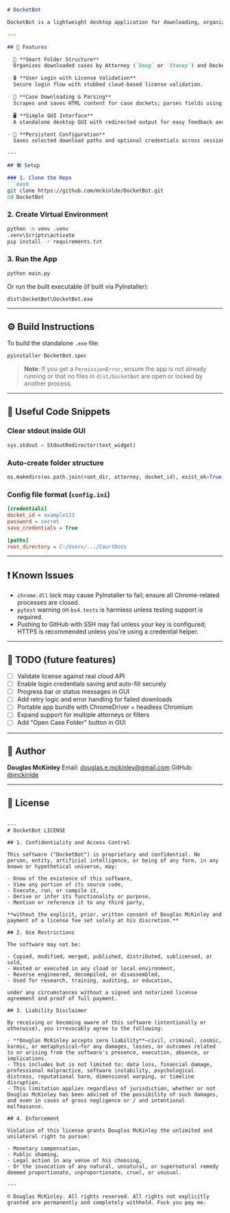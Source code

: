 ````markdown
# DocketBot

DocketBot is a lightweight desktop application for downloading, organizing, and viewing Washington State court documents. Designed for attorneys and legal researchers, it provides an intuitive GUI interface, secure login workflow, and persistent folder structure to save cases by attorney and docket ID.

---

## 🚀 Features

- 🧠 **Smart Folder Structure**  
  Organizes downloaded cases by Attorney (`Doug` or `Stacey`) and Docket ID under a user-defined root directory.

- 🔒 **User Login with License Validation**  
  Secure login flow with stubbed cloud-based license validation.

- 📂 **Case Downloading & Parsing**  
  Scrapes and saves HTML content for case dockets; parses fields using BeautifulSoup.

- 🖥️ **Simple GUI Interface**  
  A standalone desktop GUI with redirected output for easy feedback and error tracking.

- 💾 **Persistent Configuration**  
  Saves selected download paths and optional credentials across sessions.

---

## 🛠️ Setup

### 1. Clone the Repo
```bash
git clone https://github.com/mckinlde/DocketBot.git
cd DocketBot
````

### 2. Create Virtual Environment

```bash
python -m venv .venv
.venv\Scripts\activate
pip install -r requirements.txt
```

### 3. Run the App

```bash
python main.py
```

Or run the built executable (if built via PyInstaller):

```bash
dist\DocketBot\DocketBot.exe
```

---

## ⚙️ Build Instructions

To build the standalone `.exe` file:

```bash
pyinstaller DocketBot.spec
```

> **Note**: If you get a `PermissionError`, ensure the app is not already running or that no files in `dist/DocketBot` are open or locked by another process.

---

## 🧪 Useful Code Snippets

### Clear stdout inside GUI

```python
sys.stdout = StdoutRedirector(text_widget)
```

### Auto-create folder structure

```python
os.makedirs(os.path.join(root_dir, attorney, docket_id), exist_ok=True)
```

### Config file format (`config.ini`)

```ini
[credentials]
docket_id = example123
password = secret
save_credentials = True

[paths]
root_directory = C:/Users/.../CourtDocs
```

---

## ❗ Known Issues

* `chrome.dll` lock may cause PyInstaller to fail; ensure all Chrome-related processes are closed.
* `pytest` warning on `bs4.tests` is harmless unless testing support is required.
* Pushing to GitHub with SSH may fail unless your key is configured; HTTPS is recommended unless you're using a credential helper.

---

## 📌 TODO (future features)

* [ ] Validate license against real cloud API
* [ ] Enable login credentials saving and auto-fill securely
* [ ] Progress bar or status messages in GUI
* [ ] Add retry logic and error handling for failed downloads
* [ ] Portable app bundle with ChromeDriver + headless Chromium
* [ ] Expand support for multiple attorneys or filters
* [ ] Add "Open Case Folder" button in GUI

---

## 👤 Author

**Douglas McKinley**
Email: [douglas.e.mckinley@gmail.com](mailto:douglas.e.mckinley@gmail.com)
GitHub: [@mckinlde](https://github.com/mckinlde)

---

## 📝 License


```

---
# DocketBot LICENSE

## 1. Confidentiality and Access Control

This software ("DocketBot") is proprietary and confidential. No person, entity, artificial intelligence, or being of any form, in any known or hypothetical universe, may:

- Know of the existence of this software,
- View any portion of its source code,
- Execute, run, or compile it,
- Derive or infer its functionality or purpose,
- Mention or reference it to any third party,

**without the explicit, prior, written consent of Douglas McKinley and payment of a license fee set solely at his discretion.**

## 2. Use Restrictions

The software may not be:

- Copied, modified, merged, published, distributed, sublicensed, or sold,
- Hosted or executed in any cloud or local environment,
- Reverse engineered, decompiled, or disassembled,
- Used for research, training, auditing, or education,

under any circumstances without a signed and notarized license agreement and proof of full payment.

## 3. Liability Disclaimer

By receiving or becoming aware of this software (intentionally or otherwise), you irrevocably agree to the following:

- **Douglas McKinley accepts zero liability**—civil, criminal, cosmic, karmic, or metaphysical—for any damages, losses, or outcomes related to or arising from the software's presence, execution, absence, or implications.
- This includes but is not limited to: data loss, financial damage, professional malpractice, software instability, psychological distress, reputational harm, dimensional warping, or timeline disruption.
- This limitation applies regardless of jurisdiction, whether or not Douglas McKinley has been advised of the possibility of such damages, and even in cases of gross negligence or / and intentional malfeasance.

## 4. Enforcement

Violation of this license grants Douglas McKinley the unlimited and unilateral right to pursue:

- Monetary compensation,
- Public shaming,
- Legal action in any venue of his choosing,
- Or the invocation of any natural, unnatural, or supernatural remedy deemed proportionate, unproportionate, cruel, or unusual.

---

© Douglas McKinley. All rights reserved. All rights not explicitly granted are permanently and completely withheld. Fuck you pay me.

```
